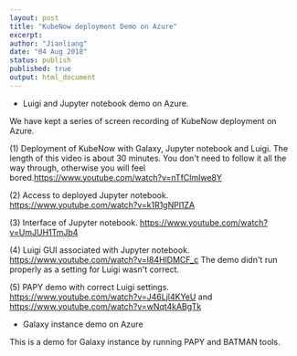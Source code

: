 ```yaml
---
layout: post
title: "KubeNow deployment Demo on Azure"
excerpt:  
author: "Jianliang"
date: "04 Aug 2018"
status: publish
published: true
output: html_document
---
```

 

 
* Luigi and Jupyter notebook demo on Azure.
 
We have kept a series of screen recording of KubeNow deployment on Azure. 
 
(1) Deployment of KubeNow with Galaxy, Jupyter notebook and Luigi. The length of this video is about 30 minutes. You don't need to follow it all the way through, otherwise you will feel bored.<https://www.youtube.com/watch?v=nTfClmIwe8Y>
 
(2) Access to deployed Jupyter notebook. <https://www.youtube.com/watch?v=k1R1gNPl1ZA>
 
(3) Interface of Jupyter notebook. <https://www.youtube.com/watch?v=UmJUH1TmJb4>
 
(4) Luigi GUI associated with Jupyter notebook. <https://www.youtube.com/watch?v=I84HlDMCF_c> The demo didn't run properly as a setting for Luigi wasn't correct.
 
(5) PAPY demo with correct Luigi settings. <https://www.youtube.com/watch?v=J46Ljl4KYeU> and <https://www.youtube.com/watch?v=wNqt4kABgTk>
 
 
* Galaxy instance demo on Azure
 
This is a demo for Galaxy instance by running PAPY and BATMAN tools.
 

